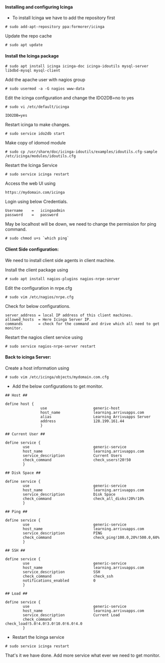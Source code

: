 #### Installing and configuring Icinga

* To install Icinga we have to add the repository first

```
# sudo add-apt-repository ppa:formorer/icinga
```

Update the repo cache

```
# sudo apt update
```

#### Install the Icinga package


```
# sudo apt install icinga icinga-doc icinga-idoutils mysql-server libdbd-mysql mysql-client
```

Add the apache user with nagios group


```
# sudo usermod -a -G nagios www-data
```

Edit the icinga configuration and change the IDO2DB=no to yes


```
# sudo vi /etc/default/icinga

IDO2DB=yes
```

Restart icinga to make changes.

```
# sudo service ido2db start
```


Make copy of idomod module


```
# sudo cp /usr/share/doc/icinga-idoutils/examples/idoutils.cfg-sample /etc/icinga/modules/idoutils.cfg
```

Restart the Icinga Service

```
# sudo service icinga restart
```

Access the web UI using 


```
https://mydomain.com/icinga
```

Login using below Credentials.


```
Username	=	icingaadmin
password	=	password
```

May be localhost will be down, we need to change the permission for ping command.


```
# sudo chmod u+s `which ping`
```

#### Client Side configuration:


We need to install client side agents in client machine.

Install the client package using


```
# sudo apt install nagios-plugins nagios-nrpe-server
```

Edit the configuration in nrpe.cfg


```
# sudo vim /etc/nagios/nrpe.cfg
```

Check for below configurations.


```
server_address = local IP address of this client machines.
allowed_hosts  = Here Icinga Server IP.
commands       = check for the command and drive which all need to get monitor.
```

Restart the nagios client service using


```
# sudo service nagios-nrpe-server restart
```

#### Back to icinga Server:

Create a host information using


```
# sudo vim /etc/icinga/objects/mydomain.com.cfg
```

* Add the below configurations to get monitor.


```
## Host ##

define host {
                use                     generic-host
                host_name               learning.arrivuapps.com
                alias                   Learning Arrivuapps Server
                address                 128.199.161.44
                }

## Current User ##

define service {
        use                             generic-service
        host_name                       learning.arrivuapps.com
        service_description             Current Users
        check_command                   check_users!20!50
        }

## Disk Space ##

define service {
        use                             generic-service
        host_name                       learning.arrivuapps.com
        service_description             Disk Space
        check_command                   check_all_disks!20%!10%
        }

## Ping ##

define service {
        use                             generic-service
        host_name                       learning.arrivuapps.com
        service_description             PING
        check_command                   check_ping!100.0,20%!500.0,60%
        }

## SSH ##

define service {
        use                             generic-service
        host_name                       learning.arrivuapps.com
        service_description             SSH
        check_command                   check_ssh
        notifications_enabled           0
        }

## Load ##

define service {
        use                             generic-service
        host_name                       learning.arrivuapps.com
        service_description             Current Load
        check_command                   check_load!5.0!4.0!3.0!10.0!6.0!4.0
        }

```

* Restart the Icinga service 

```
# sudo service icinga restart
```

That's it we have done. Add more service what ever we need to get monitor.


